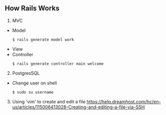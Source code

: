 ## How Rails Works

1. MVC
  - Model
    ```shell
    $ rails generate model work
    ```
  - View
  - Controller
    ```shell
    $ rails generate controller main welcome 
    ```

2. PostgresSQL
  - Change user on shell 
    ```shell
    $ sudo su username
    ```
    
3. Using 'vim' to create and edit a file
  https://help.dreamhost.com/hc/en-us/articles/115006413028-Creating-and-editing-a-file-via-SSH

